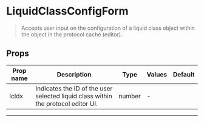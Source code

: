 # LiquidClassConfigForm

> Accepts user input on the configuration of a liquid class object within the object in the protocol cache (editor).

## Props

| Prop name | Description                                                                       | Type   | Values | Default |
| --------- | --------------------------------------------------------------------------------- | ------ | ------ | ------- |
| lcIdx     | Indicates the ID of the user selected liquid class within the protocol editor UI. | number | -      |         |

---
